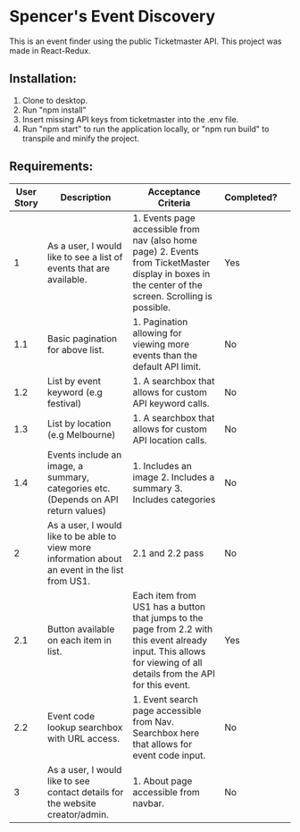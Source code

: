 # Spencer's Event Discovery

This is an event finder using the public Ticketmaster API. This project was made in React-Redux.

## Installation:

1. Clone to desktop.
2. Run "npm install"
3. Insert missing API keys from ticketmaster into the .env file.
4. Run "npm start" to run the application locally, or "npm run build" to transpile and minify the project.

## Requirements:

| User Story | Description                                                                                      | Acceptance Criteria                                                                                                                                                | Completed? |     |
| ---------- | ------------------------------------------------------------------------------------------------ | ------------------------------------------------------------------------------------------------------------------------------------------------------------------ | ---------- | --- |
| 1          | As a user, I would like to see a list of events that are available.                              | 1. Events page accessible from nav (also home page) 2. Events from TicketMaster display in boxes in the center of the screen. Scrolling is possible.               | Yes        |     |
| 1.1        | Basic pagination for above list.                                                                 | 1. Pagination allowing for viewing more events than the default API limit.                                                                                         | No         |     |
| 1.2        | List by event keyword (e.g festival)                                                             | 1. A searchbox that allows for custom API keyword calls.                                                                                                           | No         |     |
| 1.3        | List by location (e.g Melbourne)                                                                 | 1. A searchbox that allows for custom API location calls.                                                                                                          | No         |     |
| 1.4        | Events include an image, a summary, categories etc. (Depends on API return values)               | 1. Includes an image 2. Includes a summary 3. Includes categories                                                                                                  | No         |     |
| 2          | As a user, I would like to be able to view more information about an event in the list from US1. | 2.1 and 2.2 pass                                                                                                                                                   | No         |     |
| 2.1        | Button available on each item in list.                                                           | Each item from US1 has a button that jumps to the page from 2.2 with this event already input. This allows for viewing of all details from the API for this event. | Yes        |     |
| 2.2        | Event code lookup searchbox with URL access.                                                     | 1. Event search page accessible from Nav. Searchbox here that allows for event code input.                                                                         | No         |     |
| 3          | As a user, I would like to see contact details for the website creator/admin.                    | 1. About page accessible from navbar.                                                                                                                              | No         |     |
